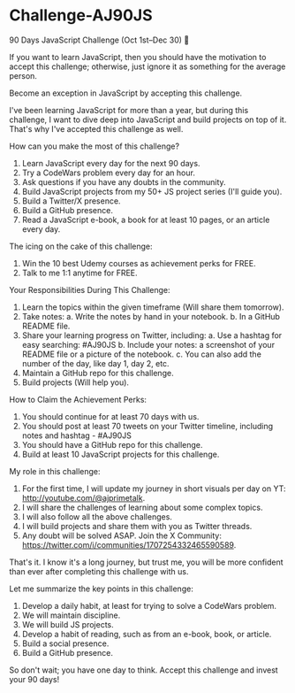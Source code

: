 # Challenge-AJ90JS
90 Days JavaScript Challenge (Oct 1st–Dec 30) 🎯

If you want to learn JavaScript, then you should have the motivation to accept this challenge; otherwise, just ignore it as something for the average person. 

Become an exception in JavaScript by accepting this challenge.

I've been learning JavaScript for more than a year, but during this challenge, I want to dive deep into JavaScript and build projects on top of it. That's why I've accepted this challenge as well.

How can you make the most of this challenge?
1. Learn JavaScript every day for the next 90 days.
2. Try a CodeWars problem every day for an hour.
3. Ask questions if you have any doubts in the community.
4. Build JavaScript projects from my 50+ JS project series (I'll guide you).
5. Build a Twitter/X presence.
6. Build a GitHub presence.
7. Read a JavaScript e-book, a book for at least 10 pages, or an article every day.

The icing on the cake of this challenge:
1. Win the 10 best Udemy courses as achievement perks for FREE.
2. Talk to me 1:1 anytime for FREE.

Your Responsibilities During This Challenge:
1. Learn the topics within the given timeframe (Will share them tomorrow).
2. Take notes:
a. Write the notes by hand in your notebook.
b. In a GitHub README file.
3. Share your learning progress on Twitter, including:
a. Use a hashtag for easy searching: #AJ90JS
b. Include your notes: a screenshot of your README file or a picture of the notebook.
c. You can also add the number of the day, like day 1, day 2, etc.
4. Maintain a GitHub repo for this challenge.
5. Build projects (Will help you).
 
How to Claim the Achievement Perks:
1. You should continue for at least 70 days with us.
2. You should post at least 70 tweets on your Twitter timeline, including notes and hashtag - #AJ90JS
3. You should have a GitHub repo for this challenge.
4. Build at least 10 JavaScript projects for this challenge.

My role in this challenge:
1. For the first time, I will update my journey in short visuals per day on YT: http://youtube.com/@ajprimetalk.
2. I will share the challenges of learning about some complex topics.
3. I will also follow all the above challenges.
4. I will build projects and share them with you as Twitter threads.
5. Any doubt will be solved ASAP. Join the X Community: https://twitter.com/i/communities/1707254332465590589.

That's it. I know it's a long journey, but trust me, you will be more confident than ever after completing this challenge with us. 

Let me summarize the key points in this challenge:
1. Develop a daily habit, at least for trying to solve a CodeWars problem.
2. We will maintain discipline.
3. We will build JS projects.
4. Develop a habit of reading, such as from an e-book, book, or article.
5. Build a social presence.
6. Build a GitHub presence.

So don't wait; you have one day to think. Accept this challenge and invest your 90 days!
